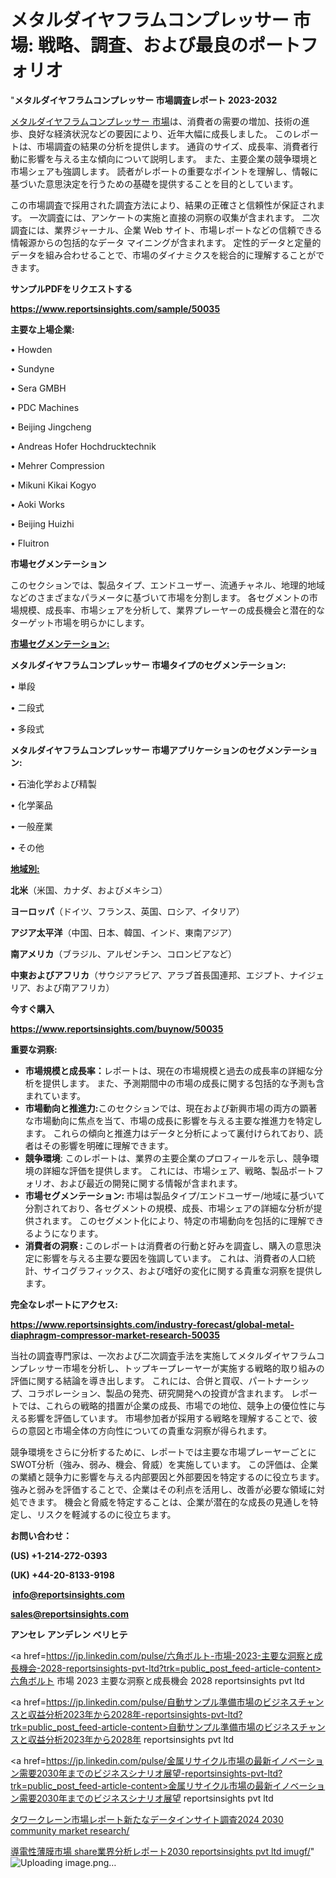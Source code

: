 # メタルダイヤフラムコンプレッサー 市場: 戦略、調査、および最良のポートフォリオ

"<strong>メタルダイヤフラムコンプレッサー 市場調査レポート 2023-2032</strong>

<a href=https://www.reportsinsights.com/sample/50035>メタルダイヤフラムコンプレッサー 市場</a>は、消費者の需要の増加、技術の進歩、良好な経済状況などの要因により、近年大幅に成長しました。 このレポートは、市場調査の結果の分析を提供します。 通貨のサイズ、成長率、消費者行動に影響を与える主な傾向について説明します。 また、主要企業の競争環境と市場シェアも強調します。 読者がレポートの重要なポイントを理解し、情報に基づいた意思決定を行うための基礎を提供することを目的としています。

この市場調査で採用された調査方法により、結果の正確さと信頼性が保証されます。 一次調査には、アンケートの実施と直接の洞察の収集が含まれます。 二次調査には、業界ジャーナル、企業 Web サイト、市場レポートなどの信頼できる情報源からの包括的なデータ マイニングが含まれます。 定性的データと定量的データを組み合わせることで、市場のダイナミクスを総合的に理解することができます。

<strong><b>サンプルPDFをリクエストする</b></strong>

<a href=https://www.reportsinsights.com/sample/50035><strong><u>https://www.reportsinsights.com/sample/50035</u></strong></a>

<strong>主要な上場企業:</strong>

• Howden

• Sundyne

• Sera GMBH

• PDC Machines

• Beijing Jingcheng

• Andreas Hofer Hochdrucktechnik

• Mehrer Compression

• Mikuni Kikai Kogyo

• Aoki Works

• Beijing Huizhi

• Fluitron

<strong>市場セグメンテーション</strong>

このセクションでは、製品タイプ、エンドユーザー、流通チャネル、地理的地域などのさまざまなパラメータに基づいて市場を分割します。 各セグメントの市場規模、成長率、市場シェアを分析して、業界プレーヤーの成長機会と潜在的なターゲット市場を明らかにします。

<strong><u>市場セグメンテーション</u></strong><strong><u>:</u></strong>

<strong>メタルダイヤフラムコンプレッサー 市場タイプのセグメンテーション:</strong>

• 単段

• 二段式

• 多段式

<strong>メタルダイヤフラムコンプレッサー 市場アプリケーションのセグメンテーション:</strong>

• 石油化学および精製

• 化学薬品

• 一般産業

• その他

<strong><u>地域別</u></strong><strong><u>:</u></strong>

<strong>北米</strong>（米国、カナダ、およびメキシコ）

<strong>ヨーロッパ</strong>（ドイツ、フランス、英国、ロシア、イタリア）

<strong>アジア太平洋</strong>（中国、日本、韓国、インド、東南アジア）

<strong>南アメリカ</strong>（ブラジル、アルゼンチン、コロンビアなど）

<strong>中東およびアフリカ</strong>（サウジアラビア、アラブ首長国連邦、エジプト、ナイジェリア、および南アフリカ）

<strong>今すぐ購入</strong>

<a href=https://www.reportsinsights.com/buynow/50035><strong><u>https://www.reportsinsights.com/buynow/50035</u></strong></a>

<strong>重要な洞察:</strong>
<ul>
  <li><strong>市場規模と成長率：</strong>レポートは、現在の市場規模と過去の成長率の詳細な分析を提供します。 また、予測期間中の市場の成長に関する包括的な予測も含まれています。</li>
  <li><strong>市場動向と推進力:</strong>このセクションでは、現在および新興市場の両方の顕著な市場動向に焦点を当て、市場の成長に影響を与える主要な推進力を特定します。 これらの傾向と推進力はデータと分析によって裏付けられており、読者はその影響を明確に理解できます。</li>
  <li><strong>競争環境</strong>: このレポートは、業界の主要企業のプロフィールを示し、競争環境の詳細な評価を提供します。 これには、市場シェア、戦略、製品ポートフォリオ、および最近の開発に関する情報が含まれます。</li>
  <li><strong>市場セグメンテーション: </strong>市場は製品タイプ/エンドユーザー/地域に基づいて分割されており、各セグメントの規模、成長、市場シェアの詳細な分析が提供されます。 このセグメント化により、特定の市場動向を包括的に理解できるようになります。</li>
  <li><strong>消費者の洞察 : </strong>このレポートは消費者の行動と好みを調査し、購入の意思決定に影響を与える主要な要因を強調しています。 これは、消費者の人口統計、サイコグラフィックス、および嗜好の変化に関する貴重な洞察を提供します。</li>
</ul>
<strong>完全なレポートにアクセス:</strong>

<a href=https://www.reportsinsights.com/industry-forecast/global-metal-diaphragm-compressor-market-research-50035><strong><u><b>https://www.reportsinsights.com/industry-forecast/global-metal-diaphragm-compressor-market-research-50035</b></u></strong></a>

当社の調査専門家は、一次および二次調査手法を実施してメタルダイヤフラムコンプレッサー市場を分析し、トップキープレーヤーが実施する戦略的取り組みの評価に関する結論を導き出します。 これには、合併と買収、パートナーシップ、コラボレーション、製品の発売、研究開発への投資が含まれます。 レポートでは、これらの戦略的措置が企業の成長、市場での地位、競争上の優位性に与える影響を評価しています。 市場参加者が採用する戦略を理解することで、彼らの意図と市場全体の方向性についての貴重な洞察が得られます。

競争環境をさらに分析するために、レポートでは主要な市場プレーヤーごとにSWOT分析（強み、弱み、機会、脅威）を実施しています。 この評価は、企業の業績と競争力に影響を与える内部要因と外部要因を特定するのに役立ちます。 強みと弱みを評価することで、企業はその利点を活用し、改善が必要な領域に対処できます。 機会と脅威を特定することは、企業が潜在的な成長の見通しを特定し、リスクを軽減するのに役立ちます。

<strong>お問い合わせ：</strong>

<strong>(US) +1-214-272-0393</strong>

<strong>(UK) +44-20-8133-9198</strong>

<strong> </strong><a href=info@reportsinsights.com><strong><u>info@reportsinsights.com</u></strong></a>

<a href=sales@reportsinsights.com><strong><u>sales@reportsinsights.com</u></strong></a>

<strong>アンセレ アンデレン ベリヒテ</strong>

<a href=https://jp.linkedin.com/pulse/六角ボルト-市場-2023-主要な洞察と成長機会-2028-reportsinsights-pvt-ltd?trk=public_post_feed-article-content>六角ボルト 市場 2023 主要な洞察と成長機会 2028 reportsinsights pvt ltd</a>

<a href=https://jp.linkedin.com/pulse/自動サンプル準備市場のビジネスチャンスと収益分析2023年から2028年-reportsinsights-pvt-ltd?trk=public_post_feed-article-content>自動サンプル準備市場のビジネスチャンスと収益分析2023年から2028年 reportsinsights pvt ltd</a>

<a href=https://jp.linkedin.com/pulse/金属リサイクル市場の最新イノベーション需要2030年までのビジネスシナリオ展望-reportsinsights-pvt-ltd?trk=public_post_feed-article-content>金属リサイクル市場の最新イノベーション需要2030年までのビジネスシナリオ展望 reportsinsights pvt ltd</a>

<a href=https://www.linkedin.com/pulse/タワークレーン市場レポート新たなデータインサイト調査2024-2030-community-market-research/>タワークレーン市場レポート新たなデータインサイト調査2024 2030 community market research/</a>

<a href=https://www.linkedin.com/pulse/導電性薄膜市場-share業界分析レポート2030-reportsinsights-pvt-ltd-imugf/>導電性薄膜市場 share業界分析レポート2030 reportsinsights pvt ltd imugf/</a>"
![Uploading image.png…]()
